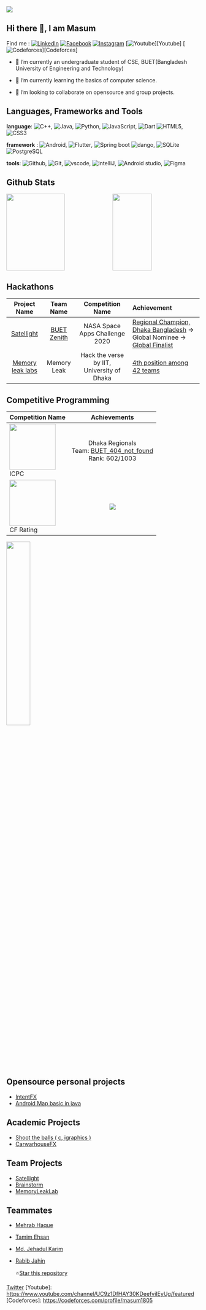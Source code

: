 <img src="https://komarev.com/ghpvc/?username=Hmasum18">

## Hi there 👋, I am Masum

Find me : [![LinkedIn](https://img.shields.io/badge/-LinkedIn-0077b5?style=flat&logo=LinkedIn)][linkedin]
[![Facebook](https://img.shields.io/badge/-Facebook-1877f2?style=flat&logo=Facebook&logoColor=white)][Facebook]
[![Instagram](https://img.shields.io/badge/-Instagram-e4405f?style=flat&logo=Instagram&logoColor=white)][Instagram]
[![Youtube](https://img.shields.io/badge/-Youtube-ff0000?style=flat&logo=Youtube&logoColor=white)][Youtube]
[![Codeforces](https://img.shields.io/badge/-Codeforces-1f8acb?style=flat&logo=Codeforces&logoColor=white)][Codeforces]

- 🔭 I’m currently an undergraduate student of CSE, BUET(Bangladesh University of Engineering and Technology)

- 🌱 I’m currently learning  the basics of computer science.

- 👯 I’m looking to collaborate on opensource and group projects.

## Languages, Frameworks and Tools

__language__:
![C++](https://img.shields.io/badge/-c/c++-00599c?style=flat&logo=c%2B%2B),
![Java](https://img.shields.io/badge/-Java-007396?style=flat&logo=java),
![Python](https://img.shields.io/badge/-Python-3776ab?style=flat&logo=python&logoColor=white),
![JavaScript](https://img.shields.io/badge/-JavaScript-f7df1e?style=flat&logo=javascript&logoColor=black),
![Dart](https://img.shields.io/badge/-Dart-3776ab?style=flat&logo=dart&logoColor=white)
![HTML5](https://img.shields.io/badge/-HTML5-ffffff?style=flat&logo=html5), ![CSS3](https://img.shields.io/badge/-CSS-1572b6?style=flat&logo=css3)  

__framework__ :
![Android](https://img.shields.io/badge/-android-3ddc84?style=flat&logo=android&logoColor=white),
![Flutter](https://img.shields.io/badge/-Flutter-02569B?style=flat&logo=flutter),
![Spring boot](https://img.shields.io/badge/-Spring%20boot-2FBB50?style=flat&logo=springboot&logoColor=white)
![dango](https://img.shields.io/badge/-Django-092E20?style=flat&logo=Django),
![SQLite](https://img.shields.io/badge/-SQLite-003B57?style=flat&logo=SQLite)
![PostgreSQL](https://img.shields.io/badge/-PostgreSQL-336791?style=flat&logo=postgresql&logoColor=white)  

__tools__: 
![Github](https://img.shields.io/badge/-Git-ffffff?style=flat&logo=Git),
![Git](https://img.shields.io/badge/-Github-000000?style=flat&logo=Github), 
![vscode](https://img.shields.io/badge/-VSCode-007acc?style=flat&logo=visual-studio-code), 
![intelliJ](https://img.shields.io/badge/-IntelliJ-000000?style=flat&logo=IntelliJ-IDEA), 
![Android studio](https://img.shields.io/badge/-AndroidStudio-ffffff?style=flat&logo=Android-studio), 
![Figma](https://img.shields.io/badge/-Figma-ffffff?style=flat&logo=Figma)


## Github Stats

<img src = "https://github-readme-stats.vercel.app/api?username=Hmasum18&show_icons=true&theme=gruvbox" width="55%" height ="200rem"/><img src = "https://github-readme-stats.vercel.app/api/top-langs/?username=Hmasum18&layout=compact&&theme=gruvbox" width="45%" height ="200rem"/>

## Hackathons

|Project Name|Team Name|Competition Name|Achievement|
| :-------: | :---------: | :------------: | :----------- |
|    [Satellight][satellight]    | [BUET Zenith][hack1] |       NASA Space Apps Challenge 2020       | [Regional Champion, Dhaka Bangladesh][nasaSpaceApps_local] -> Global Nominee -> [Global Finalist][naseSpaceApps_Finalist] |
| [Memory leak labs][MemoryLeakLab] |                        Memory Leak                        | Hack the verse by IIT, University of Dhaka |                 [4th position among 42 teams][hackTheVerse_4th]                 |

## Competitive Programming

| Competition Name| Achievements |
| :----- | :----: |
| <img width="120px" src="https://www.hmc.edu/about-hmc/wp-content/uploads/sites/2/2019/01/icpc19.png" /> <br /> ICPC | Dhaka Regionals <br /> Team: [BUET_404_not_found][icpc_2020] <br /> Rank: 602/1003 |
| <img width="120px" src="https://it-edu.com/sites/default/files/codeforceslogo.png" /> <br />CF Rating |![](https://run.kaist.ac.kr/badges/codeforces/masum1805.svg)|

<img width="35%" src="https://pruvi007-apis.herokuapp.com/CF/masum1805" />

## Opensource personal projects

- [IntentFX](https://github.com/Hmasum18/IntentFX)
- [Android Map basic in java](https://github.com/Hmasum18/AndroidMapBasics)

## Academic Projects

- [Shoot the balls ( c, igraphics )](https://github.com/Hmasum18/Shoot-the-balls)
- [CarwarhouseFX](https://github.com/Hmasum18/CarwarehouseFX)


## Team Projects

- [Satellight](satellight)
- [Brainstorm](https://github.com/Hmasum18/problem-solving-platform-android-preview)
- [MemoryLeakLab][MemoryLeakLab]

## Teammates

- [Mehrab Haque](https://github.com/mehrab-haque)

- [Tamim Ehsan](https://github.com/TamimEhsan)

- [Md. Jehadul Karim](https://github.com/MJKSabit)

- [Rabib Jahin](https://github.com/rabib-jahin)

  

  ⭐<a class="github-button" href="https://github.com/Hmasum18/Hmasum18" data-color-scheme="no-preference: dark; light: dark; dark: dark;" data-icon="octicon-star" data-size="large" data-show-count="true" aria-label="Star Hmasum18/Hmasum18 on GitHub">Star this repository</a>

<!-- social media links -->
[LinkedIn]:https://www.linkedin.com/in/hasan-masum-281157186/
[Instagram]: https://www.instagram.com/hmasum52/
[Facebook]: https://www.facebook.com/hmasum52
[Twitter](https://twitter.com/hmasum52)
[Youtube]: https://www.youtube.com/channel/UC9z1DfHAY30KDeefviIEyUg/featured
[Codeforces]: https://codeforces.com/profile/masum1805
<!--hackathon links-->
[hack1]: https://2020.spaceappschallenge.org/challenges/connect/orbital-sky/teams/buet-zenith/project
<!-- achievement links-->
[nasaSpaceApps_local]: https://www.facebook.com/SpaceAppsChallengeBangladesh/photos/a.709613099785683/817537108993281/
[naseSpaceApps_Finalist]: https://www.facebook.com/SpaceAppsChallengeBangladesh/posts/857784428301882
[hackTheVerse_4th]: https://www.facebook.com/IITSEC.DU/posts/2726203467635413
<!--hackathon projects-->
[satellight]: https://github.com/Hmasum18/satellight
[MemoryLeakLab]: https://github.com/TamimEhsan/HackTheVerse_MemoryLeak

<!--cp-->
[icpc_2020]: https://algo.codemarshal.org/contests/icpc-dhaka-19-preli/standings?page=3

<!--for future-->
<!-- <img align="left" alt="JavaScript" width="26px" src="https://raw.githubusercontent.com/github/explore/80688e429a7d4ef2fca1e82350fe8e3517d3494d/topics/react/react.png" />
<img align="left" alt="JavaScript" width="26px" src="https://raw.githubusercontent.com/github/explore/80688e429a7d4ef2fca1e82350fe8e3517d3494d/topics/redux/redux.png" /> -->
